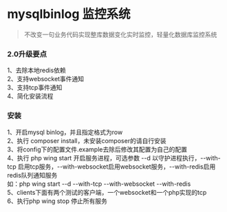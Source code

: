mysqlbinlog 监控系统
====
>不改变一句业务代码实现整库数据变化实时监控，轻量化数据库监控系统

### 2.0升级要点
1、去除本地redis依赖    
2、支持websocket事件通知    
3、支持tcp事件通知    
4、简化安装流程  
   
### 安装
1、开启mysql binlog，并且指定格式为row        
2、执行 composer install，未安装composer的请自行安装          
3、将config下的配置文件.example去除后修改其配置为自己的配置     
4、执行 php wing start 开启服务进程，可选参数 --d 以守护进程执行，--with-tcp 启用tcp服务，--with-websocket启用websocket服务，--with-redis启用redis队列通知服务         
     如：php wing start --d --with-tcp --with-websocket --with-redis          
5、clients下面有两个测试的客户端，一个websocket和一个php实现的tcp      
6、执行php wing stop 停止所有服务             